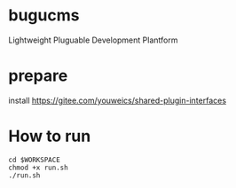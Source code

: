 # bugucms

Lightweight Pluguable Development Plantform

# prepare

install https://gitee.com/youweics/shared-plugin-interfaces

# How to run

```
cd $WORKSPACE
chmod +x run.sh
./run.sh
```